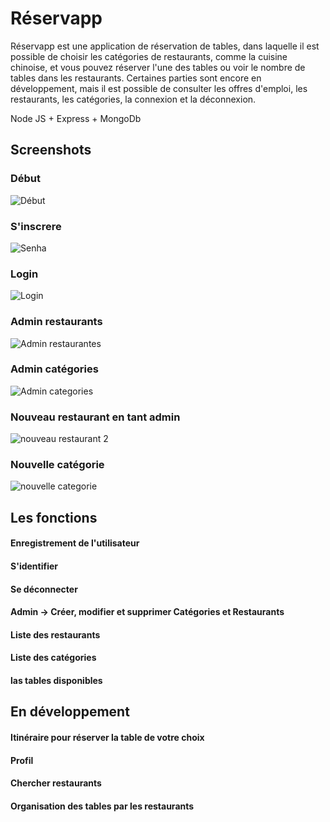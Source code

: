 # Réservapp
Réservapp est une application de réservation de tables, dans laquelle il est possible de choisir les catégories de restaurants, comme la cuisine chinoise, et vous pouvez réserver l'une des tables ou voir le nombre de tables dans les restaurants. Certaines parties sont encore en développement, mais il est possible de consulter les offres d'emploi, les restaurants, les catégories, la connexion et la déconnexion.

Node JS + Express + MongoDb


## Screenshots

### Début
![Début](https://user-images.githubusercontent.com/52551934/93119522-4ddccf80-f698-11ea-99d5-c054b2f63a86.PNG)
 
### S'inscrere
![Senha](https://user-images.githubusercontent.com/52551934/93120465-c4c69800-f699-11ea-9b0d-72a7ae81fb30.jpg)

### Login
![Login](https://user-images.githubusercontent.com/52551934/93148551-7b427100-f6ca-11ea-95dd-afe67f0d1639.jpg)

### Admin restaurants
![Admin restaurantes](https://user-images.githubusercontent.com/52551934/93236990-e2f1ce00-f755-11ea-898e-a3b5f99e9c02.jpg)

### Admin catégories
![Admin categories](https://user-images.githubusercontent.com/52551934/93236916-c81f5980-f755-11ea-8942-1eae77fa7324.jpg)

### Nouveau restaurant en tant admin
![nouveau restaurant 2](https://user-images.githubusercontent.com/52551934/93148893-687c6c00-f6cb-11ea-96a7-cef999f010b7.jpg)

### Nouvelle catégorie
![nouvelle categorie](https://user-images.githubusercontent.com/52551934/93148991-9d88be80-f6cb-11ea-8bd8-e9b7680dfe34.jpg)

## Les fonctions
#### Enregistrement de l'utilisateur
#### S'identifier
#### Se déconnecter
#### Admin -> Créer, modifier et supprimer Catégories et Restaurants
#### Liste des restaurants
#### Liste des catégories
#### las tables disponibles

## En développement
#### Itinéraire pour réserver la table de votre choix
#### Profil
#### Chercher restaurants
#### Organisation des tables par les restaurants
